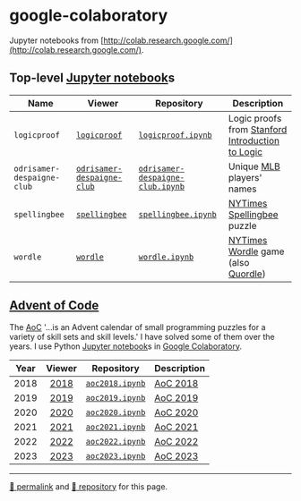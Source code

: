 # google-colaboratory

Jupyter notebooks from [http://colab.research.google.com/](http://colab.research.google.com/).

## Top-level [Jupyter notebook](https://jupyter.org/)s

| Name | Viewer | Repository | Description |
| ---| --- | --- | --- |
| `logicproof` | [`logicproof`](https://nbviewer.org/github/dcpetty/google-colaboratory/blob/main/logicproof.ipynb) | [`logicproof.ipynb`](https://github.com/dcpetty/google-colaboratory/blob/main/logicproof.ipynb) | Logic proofs from [Stanford Introduction to Logic](http://intrologic.stanford.edu/) |
| `odrisamer-despaigne-club` | [`odrisamer-despaigne-club`](https://nbviewer.org/github/dcpetty/google-colaboratory/blob/main/odrisamer-despaigne-club.ipynb) | [`odrisamer-despaigne-club.ipynb`](https://github.com/dcpetty/google-colaboratory/blob/main/odrisamer-despaigne-club.ipynb) | Unique [MLB](https://www.mlb.com/) players' names |
| `spellingbee` | [`spellingbee`](https://nbviewer.org/github/dcpetty/google-colaboratory/blob/main/spellingbee.ipynb) | [`spellingbee.ipynb`](https://github.com/dcpetty/google-colaboratory/blob/main/spellingbee.ipynb) | [NYTimes Spellingbee](https://www.nytimes.com/puzzles/spelling-bee) puzzle |
| `wordle` | [`wordle`](https://nbviewer.org/github/dcpetty/google-colaboratory/blob/main/wordle.ipynb) | [`wordle.ipynb`](https://github.com/dcpetty/google-colaboratory/blob/main/wordle.ipynb) | [NYTimes Wordle](https://www.nytimes.com/games/wordle) game (also [Quordle](https://www.merriam-webster.com/games/quordle/)) |

## [Advent of Code](https://adventofcode.com/)

The [AoC](https://adventofcode.com/2023/about/) '&hellip;is an Advent calendar of small programming puzzles for a variety of skill sets and skill levels.' I have solved some of them over the years. I use Python [Jupyter notebook](https://jupyter.org/)s in [Google Colaboratory](http://colab.research.google.com/). 

| Year | Viewer | Repository | Description |
| :-:| :-: | --- | --- |
| 2018 | [2018](https://nbviewer.org/github/dcpetty/google-colaboratory/blob/main/aoc/aoc2018/aoc2023.ipynb) | [`aoc2018.ipynb`](https://github.com/dcpetty/google-colaboratory/blob/main/aoc/aoc2023/aoc2018.ipynb) | [AoC 2018](https://adventofcode.com/2018/) |
| 2019 | [2019](https://nbviewer.org/github/dcpetty/google-colaboratory/blob/main/aoc/aoc2023/aoc2019.ipynb) | [`aoc2019.ipynb`](https://github.com/dcpetty/google-colaboratory/blob/main/aoc/aoc2023/aoc2019.ipynb) | [AoC 2019](https://adventofcode.com/2019/) |
| 2020 | [2020](https://nbviewer.org/github/dcpetty/google-colaboratory/blob/main/aoc/aoc2023/aoc2020.ipynb) | [`aoc2020.ipynb`](https://github.com/dcpetty/google-colaboratory/blob/main/aoc/aoc2023/aoc2020.ipynb) | [AoC 2020](https://adventofcode.com/2020/) |
| 2021 | [2021](https://nbviewer.org/github/dcpetty/google-colaboratory/blob/main/aoc/aoc2023/aoc2021.ipynb) | [`aoc2021.ipynb`](https://github.com/dcpetty/google-colaboratory/blob/main/aoc/aoc2023/aoc2021.ipynb) | [AoC 2021](https://adventofcode.com/2021/) |
| 2022 | [2022](https://nbviewer.org/github/dcpetty/google-colaboratory/blob/main/aoc/aoc2023/aoc2022.ipynb) | [`aoc2022.ipynb`](https://github.com/dcpetty/google-colaboratory/blob/main/aoc/aoc2023/aoc2022.ipynb) | [AoC 2022](https://adventofcode.com/2022/) |
| 2023 | [2023](https://nbviewer.org/github/dcpetty/google-colaboratory/blob/main/aoc/aoc2023/aoc2023.ipynb) | [`aoc2023.ipynb`](https://github.com/dcpetty/google-colaboratory/blob/main/aoc/aoc2023/aoc2023.ipynb) | [AoC 2023](https://adventofcode.com/2023/) |

<hr>

[&#128279; permalink](https://dcpetty.github.io/google-colaboratory) and [&#128297; repository](https://github.com/dcpetty/google-colaboratory) for this page.
